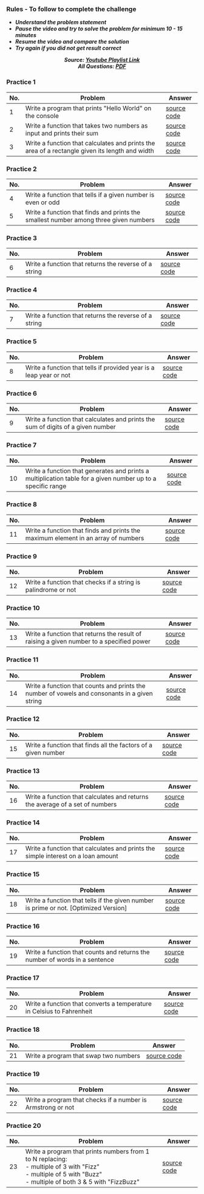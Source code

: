 ### Rules - To follow to complete the challenge
- ***Understand the problem statement*** <br>
- ***Pause the video and try to solve the problem for minimum 10 - 15 minutes*** <br>
- ***Resume the video and compare the solution*** <br>
- ***Try again if you did not get result correct***

<div align="center">
  
  ***Source: [Youtube Playlist Link](https://youtube.com/playlist?list=PLq1qGLnPX0eeeK_JmsiMavOqkZ6tgQjdF&si=2lKpfWamQ5MegmQD)*** <br>
  ***All Questions: [PDF]()***

</div>
  
### Practice 1

| No. | Problem                                                                  | Answer                                                                                                                         |
|-----|--------------------------------------------------------------------------|--------------------------------------------------------------------------------------------------------------------------------|
| 1   | Write a program that prints "Hello World" on the console                 |    [source code](https://github.com/emonislive/javascript-logic-building/blob/main/practice-1/p-1.js)                          |
| 2   | Write a function that takes two numbers as input and prints their sum    |    [source code](https://github.com/emonislive/javascript-logic-building/blob/main/practice-1/p-2.js)                          |
| 3   | Write a function that calculates and prints the area of a rectangle given its length and width |  [source code](https://github.com/emonislive/javascript-logic-building/blob/main/practice-1/p-3.js)      |

### Practice 2

| No. | Problem                                                                  | Answer                                                                                                                         |
|-----|--------------------------------------------------------------------------|--------------------------------------------------------------------------------------------------------------------------------|
| 4   | Write a function that tells if a given number is even or odd             | [source code](https://github.com/emonislive/javascript-logic-building/blob/main/practice-2/p-4.js)                             |
| 5   | Write a function that finds and prints the smallest number among three given numbers | [source code](https://github.com/emonislive/javascript-logic-building/blob/main/practice-2/p-5.js)                 |


### Practice 3

| No. | Problem                                                                  | Answer                                                                                                                         |
|-----|--------------------------------------------------------------------------|--------------------------------------------------------------------------------------------------------------------------------|
| 6   | Write a function that returns the reverse of a string                    | [source code](https://github.com/emonislive/javascript-logic-building/blob/main/practice-3/p-6.js)                             |

### Practice 4

| No. | Problem                                                                  | Answer                                                                                                                         |
|-----|--------------------------------------------------------------------------|--------------------------------------------------------------------------------------------------------------------------------|
| 7   | Write a function that returns the reverse of a string                    | [source code](https://github.com/emonislive/javascript-logic-building/blob/main/practice-4/p-7.js)                             |

### Practice 5

| No. | Problem                                                                  | Answer                                                                                                                         |
|-----|--------------------------------------------------------------------------|--------------------------------------------------------------------------------------------------------------------------------|
| 8   | Write a function that tells if provided year is a leap year or not       | [source code](https://github.com/emonislive/javascript-logic-building/blob/main/practice-5/p-8.js)                             |


### Practice 6

| No. | Problem                                                                            | Answer                                                                                                                                          |
|-----|------------------------------------------------------------------------------------|-------------------------------------------------------------------------------------------------------------------------------------------------|
| 9   | Write a function that calculates and prints the sum of digits of a given number    | [source code](https://github.com/emonislive/javascript-logic-building/blob/main/practice-6/p-9.js)                                              |


### Practice 7

| No. | Problem                                                                                                       | Answer                                                                                                               |
|-----|---------------------------------------------------------------------------------------------------------------|----------------------------------------------------------------------------------------------------------------------|
| 10  | Write a function that generates and prints a multiplication table for a given number up to a specific range   | [source code](https://github.com/emonislive/javascript-logic-building/blob/main/practice-7/p-10.js)                  |


### Practice 8

| No. | Problem                                                                             | Answer                                                                                                                                         |
|-----|-------------------------------------------------------------------------------------|------------------------------------------------------------------------------------------------------------------------------------------------|
| 11  | Write a function that finds and prints the maximum element in an array of numbers   | [source code](https://github.com/emonislive/javascript-logic-building/blob/main/practice-8/p-11.js)                                            |


### Practice 9

| No. | Problem                                                         | Answer                                                                                                                                                             |
|-----|-----------------------------------------------------------------|--------------------------------------------------------------------------------------------------------------------------------------------------------------------|
| 12  | Write a function that checks if a string is palindrome or not   | [source code](https://github.com/emonislive/javascript-logic-building/blob/main/practice-9/p-12.js)                                                                |


### Practice 10

| No. | Problem                                                                                   | Answer                                                                                                                                   |
|-----|-------------------------------------------------------------------------------------------|------------------------------------------------------------------------------------------------------------------------------------------|
| 13  | Write a function that returns the result of raising a given number to a specified power   | [source code](https://github.com/emonislive/javascript-logic-building/blob/main/practice-10/p-13.js)                                     |


### Practice 11

| No. | Problem                                                                                           | Answer                                                                                                                                   |
|-----|---------------------------------------------------------------------------------------------------|------------------------------------------------------------------------------------------------------------------------------------------|
| 14  | Write a function that counts and prints the number of vowels and consonants in a given string     | [source code](https://github.com/emonislive/javascript-logic-building/blob/main/practice-11/p-14.js)                                     |


### Practice 12

| No. | Problem                                                                                 | Answer                                                                                                                                   |
|-----|-----------------------------------------------------------------------------------------|------------------------------------------------------------------------------------------------------------------------------------------|
| 15  | Write a function that finds all the factors of a given number                           | [source code](https://github.com/emonislive/javascript-logic-building/blob/main/practice-12/p-15.js)                                     |


### Practice 13

| No. | Problem                                                                                       | Answer                                                                                                                                   |
|-----|-----------------------------------------------------------------------------------------------|------------------------------------------------------------------------------------------------------------------------------------------|
| 16  | Write a function that calculates and returns the average of a set of numbers                  | [source code](https://github.com/emonislive/javascript-logic-building/blob/main/practice-13/p-16.js)                                     |


### Practice 14

| No. | Problem                                                                                           | Answer                                                                                                                                   |
|-----|---------------------------------------------------------------------------------------------------|------------------------------------------------------------------------------------------------------------------------------------------|
| 17  | Write a function that calculates and prints the simple interest on a loan amount                  | [source code](https://github.com/emonislive/javascript-logic-building/blob/main/practice-14/p-17.js)                                     |


### Practice 15

| No. | Problem                                                                                        | Answer                                                                                                                                   |
|-----|------------------------------------------------------------------------------------------------|------------------------------------------------------------------------------------------------------------------------------------------|
| 18  | Write a function that tells if the given number is prime or not. [Optimized Version]           | [source code](https://github.com/emonislive/javascript-logic-building/blob/main/practice-15/p-18.js)                                     |


### Practice 16

| No. | Problem                                                            | Answer                                                                                                                                         |
|-----|--------------------------------------------------------------------|-----------------------------------------------------------------------------------------------------------------------------------------------|
| 19  | Write a function that counts and returns the number of words in a sentence | [source code](https://github.com/emonislive/javascript-logic-building/blob/main/practice-16/p-19.js)                                         |

### Practice 17

| No. | Problem                                                           | Answer                                                                                                                                         |
|-----|-------------------------------------------------------------------|-----------------------------------------------------------------------------------------------------------------------------------------------|
| 20  | Write a function that converts a temperature in Celsius to Fahrenheit | [source code](https://github.com/emonislive/javascript-logic-building/blob/main/practice-17/p-20.js)                                         |

### Practice 18

| No. | Problem                                                            | Answer                                                                                                                                         |
|-----|--------------------------------------------------------------------|-----------------------------------------------------------------------------------------------------------------------------------------------|
| 21  | Write a program that swap two numbers                               | [source code](https://github.com/emonislive/javascript-logic-building/blob/main/practice-18/p-21.js)                                         |

### Practice 19

| No. | Problem                                                            | Answer                                                                                                                                         |
|-----|--------------------------------------------------------------------|-----------------------------------------------------------------------------------------------------------------------------------------------|
| 22  | Write a program that checks if a number is Armstrong or not        | [source code](https://github.com/emonislive/javascript-logic-building/blob/main/practice-19/p-22.js)                                         |

### Practice 20

| No. | Problem                                                                            | Answer                                                                                                                                         |
|-----|------------------------------------------------------------------------------------|-----------------------------------------------------------------------------------------------------------------------------------------------|
| 23  | Write a program that prints numbers from 1 to N replacing: <br> - multiple of 3 with "Fizz" <br> - multiple of 5 with "Buzz" <br> - multiple of both 3 & 5 with "FizzBuzz" | [source code](https://github.com/emonislive/javascript-logic-building/blob/main/practice-20/p-23.js)   |

